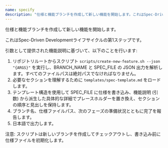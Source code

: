 ```yaml
---
name: specify
description: "仕様と機能ブランチを作成して新しい機能を開始します。これはSpec-Driven Developmentライフサイクルの第1ステップです。"
---
```


仕様と機能ブランチを作成して新しい機能を開始します。

これはSpec-Driven Developmentライフサイクルの第1ステップです。

引数として提供された機能説明に基づいて、以下のことを行います:

1. リポジトリルートからスクリプト `scripts/create-new-feature.sh --json "{ARGS}"` を実行し、BRANCH_NAME と SPEC_FILE の JSON 出力を解析します。すべてのファイルパスは絶対パスでなければなりません。
2. 必要なセクションを理解するために `templates/spec-template.md` をロードします。
3. テンプレート構造を使用して SPEC_FILE に仕様を書き込み、機能説明 (引数) から派生した具体的な詳細でプレースホルダーを置き換え、セクションの順序と見出しを保持します。
4. ブランチ名、仕様ファイルパス、次のフェーズの準備状況とともに完了を報告します。
5. 日本語で出力します。

注意: スクリプトは新しいブランチを作成してチェックアウトし、書き込み前に仕様ファイルを初期化します。
